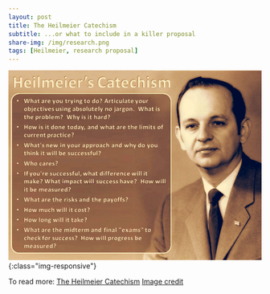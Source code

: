 ```yaml
---
layout: post
title: The Heilmeier Catechism
subtitle: ...or what to include in a killer proposal
share-img: /img/research.png
tags: [Heilmeier, research proposal]
---
```

![The Heilmeier Catechism](/img/Heilmeiers_Catechism.jpg){:class="img-responsive"}

To read more:
[The Heilmeier Catechism](https://www.darpa.mil/work-with-us/heilmeier-catechism)
[Image credit](https://www.ifm.eng.cam.ac.uk/research/grant-writers-handbook/drafting-the-proposal/)
